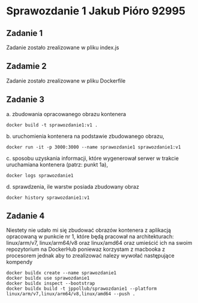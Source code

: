 # Sprawozdanie 1 Jakub Pióro 92995

## Zadanie 1
Zadanie zostało zrealizowane w pliku index.js

## Zadamie 2
Zadanie zostało zrealizowane w pliku Dockerfile

## Zadanie 3
a. zbudowania opracowanego obrazu kontenera
```
docker build -t sprawozdanie1:v1 . 
```

b. uruchomienia kontenera na podstawie zbudowanego obrazu,
```
docker run -it -p 3000:3000 --name sprawozdanie1 sprawozdanie1:v1    
```

c. sposobu uzyskania informacji, które wygenerował serwer w trakcie uruchamiana kontenera
(patrz: punkt 1a),
```
docker logs sprawozdanie1
```

d. sprawdzenia, ile warstw posiada zbudowany obraz
```
docker history sprawozdanie1:v1
```

## Zadanie 4
Niestety nie udało mi się zbudować obrazów kontenera z aplikacją opracowaną w punkcie nr 1, które będą pracował na architekturach: linux/arm/v7, linux/arm64/v8 oraz linux/amd64 oraz umieścić ich na swoim repozytorium na DockerHub poniewaz korzystam z macbooka z procesorem jednak aby to zrealizować nalezy wywołać następujące kompendy
```
docker buildx create --name sprawozdanie1     
docker buildx use sprawozdanie1          
docker buildx inspect --bootstrap      
docker buildx build -t jppollub/sprawozdanie1 --platform linux/arm/v7,linux/arm64/v8,linux/amd64 --push .
```